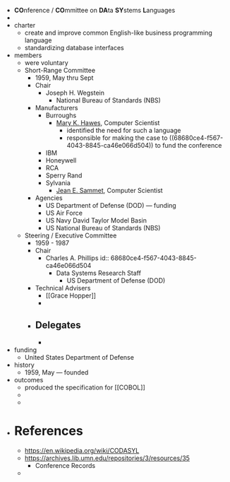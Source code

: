 - **CO**nference / **CO**mmittee on **DA**ta **SY**stems **L**anguages
-
- charter
	- create and improve common English-like business programming language
	- standardizing database interfaces
- members
	- were voluntary
	- Short-Range Committee
		- 1959, May thru Sept
		- Chair
			- Joseph H. Wegstein
				- National Bureau of Standards (NBS)
		- Manufacturers
			- Burroughs
				- [Mary K. Hawes](https://en.wikipedia.org/wiki/Mary_K._Hawes), Computer Scientist
					- identified the need for such a language
					- responsible for making the case to ((68680ce4-f567-4043-8845-ca46e066d504)) to fund the conference
			- IBM
			- Honeywell
			- RCA
			- Sperry Rand
			- Sylvania
				- [Jean E. Sammet](https://en.wikipedia.org/wiki/Jean_E._Sammet), Computer Scientist
		- Agencies
			- US Department of Defense (DOD) — funding
			- US Air Force
			- US Navy David Taylor Model Basin
			- US National Bureau of Standards (NBS)
	- Steering / Executive Committee
		- 1959 - 1987
		- Chair
			- Charles A. Phillips
			  id:: 68680ce4-f567-4043-8845-ca46e066d504
				- Data Systems Research Staff
					- US Department of Defense (DOD)
		- Technical Advisers
			- [[Grace Hopper]]
			-
		- Delegates
			-
			-
- funding
	- United States Department of Defense
- history
	- 1959, May — founded
- outcomes
	- produced the specification for [[COBOL]]
	-
	-
- # References
	- https://en.wikipedia.org/wiki/CODASYL
	- https://archives.lib.umn.edu/repositories/3/resources/35
		- Conference Records
	-